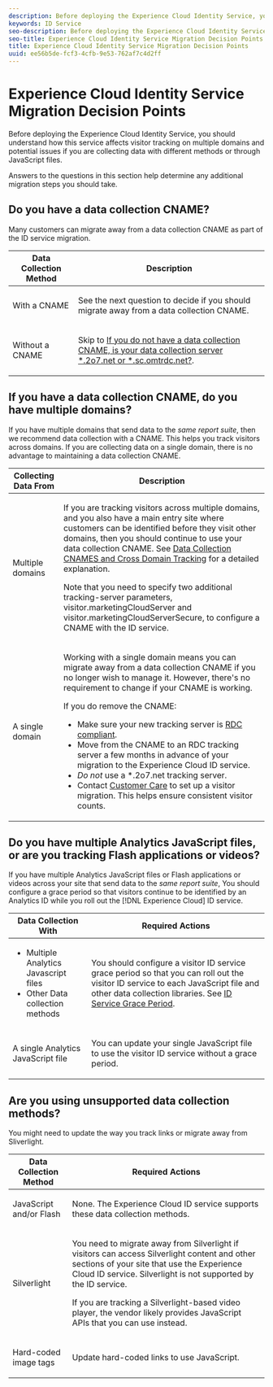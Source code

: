 ```yaml
---
description: Before deploying the Experience Cloud Identity Service, you should understand how this service affects visitor tracking on multiple domains and potential issues if you are collecting data with different methods or through JavaScript files.
keywords: ID Service
seo-description: Before deploying the Experience Cloud Identity Service, you should understand how this service affects visitor tracking on multiple domains and potential issues if you are collecting data with different methods or through JavaScript files.
seo-title: Experience Cloud Identity Service Migration Decision Points
title: Experience Cloud Identity Service Migration Decision Points
uuid: ee56b5de-fcf3-4cfb-9e53-762af7c4d2ff
---
```


# Experience Cloud Identity Service Migration Decision Points

Before deploying the Experience Cloud Identity Service, you should understand how this service affects visitor tracking on multiple domains and potential issues if you are collecting data with different methods or through JavaScript files.

Answers to the questions in this section help determine any additional migration steps you should take.

## Do you have a data collection CNAME? 

Many customers can migrate away from a data collection CNAME as part of the ID service migration.

<table id="table_13F7C1E3D64D4F86B0149C9D3B54AADD"> 
 <thead> 
  <tr> 
   <th colname="col1" class="entry"> Data Collection Method </th> 
   <th colname="col2" class="entry"> Description </th> 
  </tr> 
 </thead>
 <tbody> 
  <tr> 
   <td colname="col1"> <p>With a CNAME </p> </td> 
   <td colname="col2"> <p>See the next question to decide if you should migrate away from a data collection CNAME. </p> </td> 
  </tr> 
  <tr> 
   <td colname="col1"> <p>Without a CNAME </p> </td> 
   <td colname="col2"> <p>Skip to <a href="../../reference/analytics-reference/migration-decisions.md#section-34dabde7780e4a339f134c0ca7768961" format="dita" scope="local"> If you do not have a data collection CNAME, is your data collection server *.2o7.net or *.sc.omtrdc.net?</a>. </p> </td> 
  </tr> 
 </tbody> 
</table>

## If you have a data collection CNAME, do you have multiple domains? 

If you have multiple domains that send data to the *same report suite*, then we recommend data collection with a CNAME. This helps you track visitors across domains. If you are collecting data on a single domain, there is no advantage to maintaining a data collection CNAME.

<table id="table_D132BCA243E54657AEC930559343FDD3"> 
 <thead> 
  <tr> 
   <th colname="col1" class="entry"> Collecting Data From </th> 
   <th colname="col2" class="entry"> Description </th> 
  </tr> 
 </thead>
 <tbody> 
  <tr> 
   <td colname="col1"> <p>Multiple domains </p> </td> 
   <td colname="col2"> <p>If you are tracking visitors across multiple domains, and you also have a main entry site where customers can be identified before they visit other domains, then you should continue to use your data collection CNAME. See <a href="../../reference/analytics-reference/cname.md#concept-4df91f8a30ad4ec7a01eb943d579cc9d" format="dita" scope="local"> Data Collection CNAMES and Cross Domain Tracking</a> for a detailed explanation. </p> <p>Note that you need to specify two additional tracking-server parameters, <span class="codeph"> visitor.marketingCloudServer</span> and <span class="codeph"> visitor.marketingCloudServerSecure</span>, to configure a CNAME with the ID service. </p> </td> 
  </tr> 
  <tr> 
   <td colname="col1"> <p>A single domain </p> </td> 
   <td colname="col2"> <p>Working with a single domain means you can migrate away from a data collection CNAME if you no longer wish to manage it. However, there's no requirement to change if your CNAME is working. </p> <p>If you do remove the CNAME: </p> 
    <ul id="ul_12CDECEFC7BB41A18895B507CAA42315"> 
     <li id="li_32E2CD3E58454E20A642BADE507AE86E">Make sure your new tracking server is <a href="https://docs.adobe.com/content/help/en/analytics/technotes/rdc/regional-data-collection.html" format="https" scope="external"> RDC compliant</a>. </li> 
     <li id="li_865BB6DAA3594EBBAB688E73C8343762">Move from the CNAME to an RDC tracking server a few months in advance of your migration to the <span class="keyword"> Experience Cloud</span> ID service. </li> 
     <li id="li_284A015177554C848C8648DC5BBAA365"> <i>Do not</i> use a <span class="codeph"> *.2o7.net</span> tracking server. </li> 
     <li id="li_B1ABF03DC46C42059F61542CDE0FE5A1">Contact <a href="https://helpx.adobe.com/marketing-cloud/contact-support.html" format="https" scope="external"> Customer Care</a> to set up a visitor migration. This helps ensure consistent visitor counts. </li> 
    </ul> </td> 
  </tr> 
 </tbody> 
</table>

## Do you have multiple Analytics JavaScript files, or are you tracking Flash applications or videos? 

If you have multiple Analytics JavaScript files or Flash applications or videos across your site that send data to the *same report suite*, You should configure a grace period so that visitors continue to be identified by an Analytics ID while you roll out the [!DNL Experience Cloud] ID service.

<table id="table_8A4EA063AF4345B69BC98537E2E702BA"> 
 <thead> 
  <tr> 
   <th colname="col1" class="entry"> Data Collection With </th> 
   <th colname="col2" class="entry"> Required Actions </th> 
  </tr> 
 </thead>
 <tbody> 
  <tr> 
   <td colname="col1"> 
    <ul id="ul_910DD99E074E49C6907F86426EFA5BF2"> 
     <li id="li_4366CC8EB7A54A959568E3761ABBBF23">Multiple Analytics Javascript files </li> 
     <li id="li_B8A8132019EA48088E4F37E36F153D76">Other Data collection methods </li> 
    </ul> </td> 
   <td colname="col2"> <p>You should configure a visitor ID service grace period so that you can roll out the visitor ID service to each JavaScript file and other data collection libraries. See <a href="../../reference/analytics-reference/grace-period.md" format="dita" scope="local"> ID Service Grace Period</a>. </p> </td> 
  </tr> 
  <tr> 
   <td colname="col1"> <p>A single Analytics JavaScript file </p> </td> 
   <td colname="col2"> <p>You can update your single JavaScript file to use the visitor ID service without a grace period. </p> </td> 
  </tr> 
 </tbody> 
</table>

## Are you using unsupported data collection methods? 

You might need to update the way you track links or migrate away from Sliverlight.

<table id="table_A72AEB92F48345DD83F136B9989F4EF9"> 
 <thead> 
  <tr> 
   <th colname="col1" class="entry"> Data Collection Method </th> 
   <th colname="col2" class="entry"> Required Actions </th> 
  </tr> 
 </thead>
 <tbody> 
  <tr> 
   <td colname="col1"> <p>JavaScript and/or Flash </p> </td> 
   <td colname="col2"> <p>None. The <span class="keyword"> Experience Cloud</span> ID service supports these data collection methods. </p> </td> 
  </tr> 
  <tr> 
   <td colname="col1"> <p>Silverlight </p> </td> 
   <td colname="col2"> <p>You need to migrate away from Silverlight if visitors can access Silverlight content and other sections of your site that use the <span class="keyword"> Experience Cloud</span> ID service. Silverlight is not supported by the ID service. </p> <p> If you are tracking a Silverlight-based video player, the vendor likely provides JavaScript APIs that you can use instead. </p> </td> 
  </tr> 
  <tr> 
   <td colname="col1"> <p>Hard-coded image tags </p> </td> 
   <td colname="col2"> <p>Update hard-coded links to use JavaScript. </p> </td> 
  </tr> 
 </tbody> 
</table>

